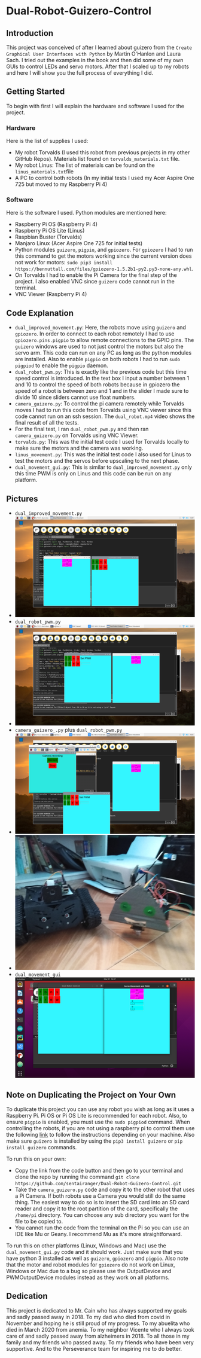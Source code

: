# Dual-Robot-Guizero-Control

## Introduction

This project was conceived of after I learned about guizero from the `Create Graphical User Interfaces with Python` by Martin O'Hanlon and Laura Sach. I tried out the examples in the book and then did some of my own GUIs to control LEDs and servo motors. After that I scaled up to my robots and here I will show you the full process of everything I did. 

## Getting Started

To begin with first I will explain the hardware and software I used for the project. 

### Hardware

Here is the list of supplies I used:

* My robot Torvalds (I used this robot from previous projects in my other GitHub Repos). Materials list found on `torvalds_materials.txt` file.
* My robot Linus: The list of materials can be found on the `linus_materials.txt`file
* A PC to control both robots (In my initial tests I used my Acer Aspire One 725 but moved to my Raspberry Pi 4)

### Software

Here is the software I used. Python modules are mentioned here:

* Raspberry Pi OS (Raspberry Pi 4)
* Raspberry Pi OS Lite (Linus)
* Raspbian Buster (Torvalds)
* Manjaro Linux (Acer Aspire One 725 for initial tests)
* Python modules `guizero`, `pigpio`, and `gpiozero`. For `gpiozero` I had to run this command to get the motors working since the current version does not work for motors: `sudo pip3 install https://bennuttall.com/files/gpiozero-1.5.2b1-py2.py3-none-any.whl`. 
* On Torvalds I had to enable the Pi Camera for the final step of the project. I also enabled VNC since `guizero` code cannot run in the terminal. 
* VNC Viewer (Raspberry Pi 4)

## Code Explanation

* `dual_improved_movement.py`: Here, the robots move using `guizero` and `gpiozero`. In order to connect to each robot remotely I had to use `gpiozero.pins.pigpio` to allow remote connections to the GPIO pins. The `guizero` windows are used to not just control the motors but also the servo arm. This code can run on any PC as long as the python modules are installed. Also to enable `pigpio` on both robots I had to run `sudo pigpiod` to enable the `pigpio` daemon. 
* `dual_robot_pwm.py`: This is exactly like the previous code but this time speed control is introduced. In the text box I input a number between 1 and 10 to control the speed of both robots because in gpiozero the speed of a robot is between zero and 1 and in the slider I made sure to divide 10 since sliders cannot use float numbers.
* `camera_guizero.py`: To control the pi camera remotely while Torvalds moves I had to run this code from Torvalds using VNC viewer since this code cannot run on an ssh session. The `dual_robot.mp4` video shows the final result of all the tests.
* For the final test, I ran `dual_robot_pwm.py` and then ran `camera_guizero.py` on Torvalds using VNC Viewer.
* `torvalds.py`: This was the initial test code I used for Torvalds locally to make sure the motors and the camera was working.
* `linus_movement.py`: This was the initial test code I also used for Linus to test the motors and the servos before upscaling to the next phase.
* `dual_movement_gui.py`: This is similar to `dual_improved_movement.py` only this time PWM is only on Linus and this code can be run on any platform.
## Pictures

* `dual_improved_movement.py`
* ![dual](https://github.com/sentairanger/Dual-Robot-Guizero-Control/blob/main/2021-02-12-140715_1920x1080_scrot.png)
* `dual_robot_pwm.py`
* ![pwm](https://github.com/sentairanger/Dual-Robot-Guizero-Control/blob/main/2021-02-17-163125_1920x1080_scrot.png)
* `camera_guizero_.py` plus `dual_robot_pwm.py`
* ![camera](https://github.com/sentairanger/Dual-Robot-Guizero-Control/blob/main/2021-02-17-163135_1920x1080_scrot.png)
* ![robots](https://github.com/sentairanger/Dual-Robot-Guizero-Control/blob/main/IMG_20210213_120338052.jpg)
* `dual_movement_gui`![platform](https://github.com/sentairanger/Dual-Robot-Guizero-Control/blob/main/Screenshot%20from%202021-03-31%2016-47-45.png)

## Note on Duplicating the Project on Your Own

To duplicate this project you can use any robot you wish as long as it uses a Raspberry Pi. Pi OS or Pi OS Lite is recommended for each robot. Also, to ensure `pigpio` is enabled, you must use the `sudo pigpiod` command. When controlling the robots, if you are not using a raspberry pi to control them use the following [link](https://gpiozero.readthedocs.io/en/stable/installing.html) to follow the instructions depending on your machine. Also make sure `guizero` is installed by using the `pip3 install guizero` or `pip install guizero` commands. 

To run this on your own:
* Copy the link from the code button and then go to your terminal and clone the repo by running the command `git clone https://github.com/sentairanger/Dual-Robot-Guizero-Control.git`
* Take the `camera_guizero.py` code and copy it to the other robot that uses a Pi Camera. If both robots use a Camera you would still do the same thing. The easiest way to do so is to insert the SD card into an SD card reader and copy it to the root partition of the card, specifically the `/home/pi` directory. You can choose any sub directory you want for the file to be copied to. 
* You cannot run the code from the terminal on the Pi so you can use an IDE like Mu or Geany. I recommend Mu as it's more straightforward.

To run this on other platforms (Linux, Windows and Mac) use the `dual_movement_gui.py` code and it should work. Just make sure that you have python 3 installed as well as `guizero`, `gpiozero` and `pigpio`. Also note that the motor and robot modules for `gpiozero` do not work on Linux, Windows or Mac due to a bug so please use the OutputDevice and PWMOutputDevice modules instead as they work on all platforms. 

## Dedication

This project is dedicated to Mr. Cain who has always supported my goals and sadly passed away in 2018. To my dad who died from covid in November and hoping he is still proud of my progress. To my abuelita who died in March 2020 from anemia. To my neighbor Vicente who I always took care of and sadly passed away from alzheimers in 2018. To all those in my family and my friends who passed away. To my friends who have been very supportive. And to the Perseverance team for inspiring me to do better. 
